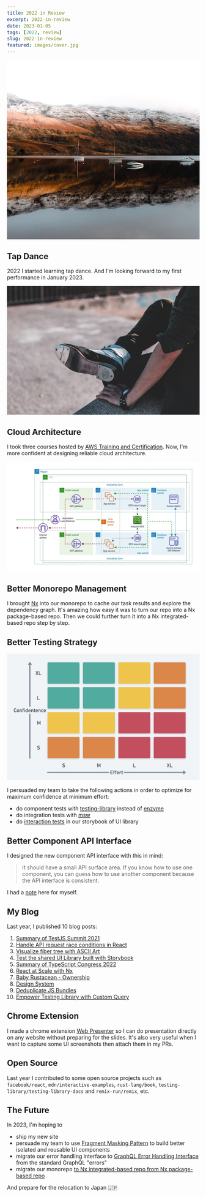 ```yaml
---
title: 2022 in Review
excerpt: 2022-in-review
date: 2023-01-05
tags: [2022, review]
slug: 2022-in-review
featured: images/cover.jpg
---
```


![cover](./images/cover.jpg)

## Tap Dance

2022 I started learning tap dance. And I'm looking forward to my first performance in January 2023.

![tap dance](./images/tap-dance.jpg)

## Cloud Architecture

I took three courses hosted by [AWS Training and Certification](https://aws.amazon.com/training/). Now, I'm more confident at designing reliable cloud architecture.

![aws multi-tier architecture](./images/aws-multi-tier-architecture.jpg)

## Better Monorepo Management

I brought [Nx](https://nx.dev/) into our monorepo to cache our task results and explore the dependency graph. It's amazing how easy it was to turn our repo into a Nx package-based repo. Then we could further turn it into a Nx integrated-based repo step by step.

## Better Testing Strategy

![testing matrix](./images/testing-matrix.png)

I persuaded my team to take the following actions in order to optimize for maximum confidence at minimum effort:

- do component tests with [testing-library](https://testing-library.com/) instead of [enzyme](https://enzymejs.github.io/enzyme/)
- do integration tests with [msw](https://mswjs.io/)
- do [interaction tests](https://storybook.js.org/docs/react/writing-tests/interaction-testing) in our storybook of UI library

## Better Component API Interface

I designed the new component API interface with this in mind:

> It should have a small API surface area. If you know how to use one component, you can guess how to use another component because the API interface is consistent.

I had a [note](https://github.com/wtlin1228/dev-note/blob/main/docs/design-system-hack-to-create-good-interface.md) here for myself.

## My Blog

Last year, I published 10 blog posts:

1. [Summary of TestJS Summit 2021](https://leonerd.gatsbyjs.io/0020-test-js-summit-2021/)
1. [Handle API request race conditions in React](https://leonerd.gatsbyjs.io/0021-api-request-race-conditions/)
1. [Visualize fiber tree with ASCII Art](https://leonerd.gatsbyjs.io/0022-visualize-fiber-tree-with-ascii-art/)
1. [Test the shared UI Library built with Storybook](https://leonerd.gatsbyjs.io/0023-test-the-shared-ui-library-built-with-storybook/)
1. [Summary of TypeScript Congress 2022](https://leonerd.gatsbyjs.io/0024-typescript-congress-2022/)
1. [React at Scale with Nx](https://leonerd.gatsbyjs.io/0025-react-at-scale-with-nx/)
1. [Baby Rustacean - Ownership](https://leonerd.gatsbyjs.io/0026-baby-rustacean-ownership/)
1. [Design System](https://leonerd.gatsbyjs.io/0028-design-system/)
1. [Deduplicate JS Bundles](https://leonerd.gatsbyjs.io/0029-deduplicate-js-bundles/)
1. [Empower Testing Library with Custom Query](https://leonerd.gatsbyjs.io/0030-empower-testing-library-with-custom-query/)

## Chrome Extension

I made a chrome extension [Web Presenter](https://chrome.google.com/webstore/detail/web-presenter/fcelpdljejcagbhalelapbihcccjkefn) so I can do presentation directly on any website without preparing for the slides. It's also very useful when I want to capture some UI screenshots then attach them in my PRs.

## Open Source

Last year I contributed to some open source projects such as `facebook/react`, `mdn/interactive-examples`, `rust-lang/book`, `testing-library/testing-library-docs` and `remix-run/remix`, etc.

## The Future

In 2023, I'm hoping to

- ship my new site
- persuade my team to use [Fragment Masking Pattern](https://the-guild.dev/blog/unleash-the-power-of-fragments-with-graphql-codegen) to build better isolated and reusable UI components
- migrate our error handling interface to [GraphQL Error Handling Interface](https://the-guild.dev/blog/graphql-error-handling-with-fp#better-modelisation-of-errors-using-union-and-interfaces) from the standard GraphQL "errors"
- migrate our monorepo [to Nx integrated-based repo from Nx package-based repo](https://nx.dev/concepts/integrated-vs-package-based)

And prepare for the relocation to Japan 🇯🇵
